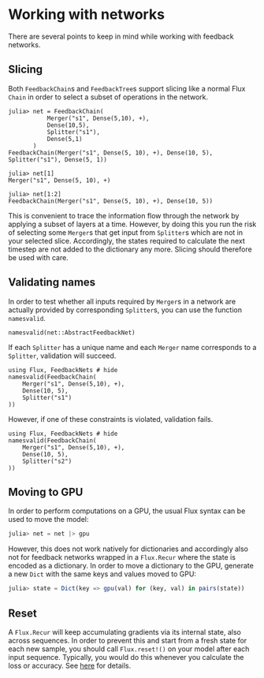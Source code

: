 # Working with networks

There are several points to keep in mind while working with feedback networks.

## Slicing

Both `FeedbackChain`s and `FeedbackTree`s support slicing like a normal Flux
`Chain` in order to select a subset of operations in the network.

```jldoctest; setup = :(using Flux, FeedbackNets)
julia> net = FeedbackChain(
           Merger("s1", Dense(5,10), +),
           Dense(10,5),
           Splitter("s1"),
           Dense(5,1)
       )
FeedbackChain(Merger("s1", Dense(5, 10), +), Dense(10, 5), Splitter("s1"), Dense(5, 1))

julia> net[1]
Merger("s1", Dense(5, 10), +)

julia> net[1:2]
FeedbackChain(Merger("s1", Dense(5, 10), +), Dense(10, 5))
```

This is convenient to trace the information flow through the network by applying
a subset of layers at a time. However, by doing this you run the risk of
selecting some `Merger`s that get input from `Splitter`s which are not in your
selected slice. Accordingly, the states required to calculate the next timestep
are not added to the dictionary any more. Slicing should therefore be used with
care.

## Validating names

In order to test whether all inputs required by `Merger`s in a network are
actually provided by corresponding `Splitter`s, you can use the function
`namesvalid`.

```@docs
namesvalid(net::AbstractFeedbackNet)
```

If each `Splitter` has a unique name and each `Merger` name corresponds to a
`Splitter`, validation will succeed.

```@example
using Flux, FeedbackNets # hide
namesvalid(FeedbackChain(
    Merger("s1", Dense(5,10), +),
    Dense(10, 5),
    Splitter("s1")
))
```

However, if one of these constraints is violated, validation fails.

```@example
using Flux, FeedbackNets # hide
namesvalid(FeedbackChain(
    Merger("s1", Dense(5,10), +),
    Dense(10, 5),
    Splitter("s2")
))
```

## Moving to GPU

In order to perform computations on a GPU, the usual Flux syntax can be used to
move the model:

```julia
julia> net = net |> gpu
```

However, this does not work natively for dictionaries and accordingly also not
for feedback networks wrapped in a `Flux.Recur` where the state is encoded as a
dictionary. In order to move a dictionary to the GPU, generate a new `Dict` with
the same keys and values moved to GPU:

```julia
julia> state = Dict(key => gpu(val) for (key, val) in pairs(state))
```

## Reset

A `Flux.Recur` will keep accumulating gradients via its internal state, also
across sequences. In order to prevent this and start from a fresh state for each
new sample, you should call `Flux.reset!()` on your model after each input
sequence. Typically, you would do this whenever you calculate the loss or
accuracy. See
[here](https://fluxml.ai/Flux.jl/stable/models/recurrence/#Truncating-Gradients-1)
for details.
